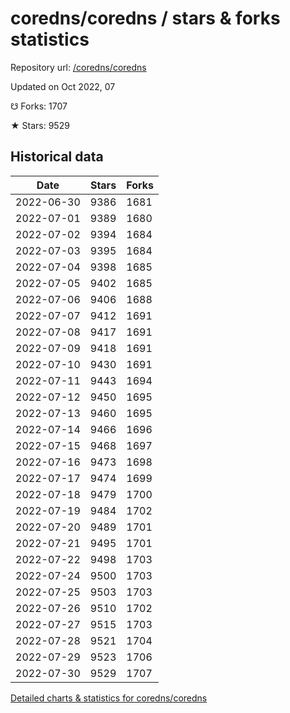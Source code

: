 # coredns/coredns / stars & forks statistics

Repository url: [/coredns/coredns](https://github.com/coredns/coredns)

Updated on Oct 2022, 07

☋ Forks: 1707

★ Stars: 9529

## Historical data
| Date | Stars | Forks |
|------|-------|-------|
| 2022-06-30 | 9386 | 1681 | 
| 2022-07-01 | 9389 | 1680 | 
| 2022-07-02 | 9394 | 1684 | 
| 2022-07-03 | 9395 | 1684 | 
| 2022-07-04 | 9398 | 1685 | 
| 2022-07-05 | 9402 | 1685 | 
| 2022-07-06 | 9406 | 1688 | 
| 2022-07-07 | 9412 | 1691 | 
| 2022-07-08 | 9417 | 1691 | 
| 2022-07-09 | 9418 | 1691 | 
| 2022-07-10 | 9430 | 1691 | 
| 2022-07-11 | 9443 | 1694 | 
| 2022-07-12 | 9450 | 1695 | 
| 2022-07-13 | 9460 | 1695 | 
| 2022-07-14 | 9466 | 1696 | 
| 2022-07-15 | 9468 | 1697 | 
| 2022-07-16 | 9473 | 1698 | 
| 2022-07-17 | 9474 | 1699 | 
| 2022-07-18 | 9479 | 1700 | 
| 2022-07-19 | 9484 | 1702 | 
| 2022-07-20 | 9489 | 1701 | 
| 2022-07-21 | 9495 | 1701 | 
| 2022-07-22 | 9498 | 1703 | 
| 2022-07-24 | 9500 | 1703 | 
| 2022-07-25 | 9503 | 1703 | 
| 2022-07-26 | 9510 | 1702 | 
| 2022-07-27 | 9515 | 1703 | 
| 2022-07-28 | 9521 | 1704 | 
| 2022-07-29 | 9523 | 1706 | 
| 2022-07-30 | 9529 | 1707 | 


[Detailed charts & statistics for coredns/coredns](https://reviewgithub.com/rep/coredns/coredns)
